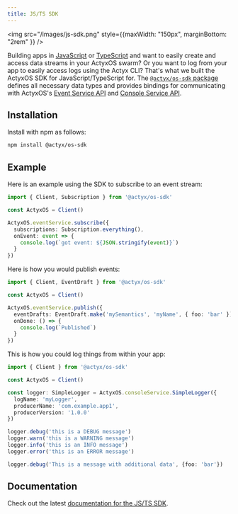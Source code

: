 ```yaml
---
title: JS/TS SDK
---
```


<!-- Add as react component to be able to handle the width (otherwise it goes full width) -->
<img src="/images/js-sdk.png" style={{maxWidth: "150px", marginBottom: "2rem" }} />

Building apps in [JavaScript](https://developer.mozilla.org/en-US/docs/Web/JavaScript) or [TypeScript](https://www.typescriptlang.org/) and want to easily create and access data streams in your ActyxOS swarm? Or you want to log from your app to easily access logs using the Actyx CLI? That's what we built the ActyxOS SDK for JavaScript/TypeScript for. The [`@actyx/os-sdk` package](http://npmjs.com/package/@actyx/os-sdk) defines all necessary data types and provides bindings for communicating with ActyxOS's [Event Service API](../api/event-service.md) and [Console Service API](../api/console-service.md).

## Installation

Install with npm as follows:

```bash
npm install @actyx/os-sdk
```

## Example

Here is an example using the SDK to subscribe to an event stream:

```typescript
import { Client, Subscription } from '@actyx/os-sdk'

const ActyxOS = Client()

ActyxOS.eventService.subscribe({
  subscriptions: Subscription.everything(),
  onEvent: event => {
    console.log(`got event: ${JSON.stringify(event)}`)
  }
})
```

Here is how you would publish events:

```typescript
import { Client, EventDraft } from '@actyx/os-sdk'

const ActyxOS = Client()

ActyxOS.eventService.publish({
  eventDrafts: EventDraft.make('mySemantics', 'myName', { foo: 'bar' }),
  onDone: () => {
    console.log(`Published`)
  }
})
```

This is how you could log things from within your app:

```typescript
import { Client } from '@actyx/os-sdk'

const ActyxOS = Client()

const logger: SimpleLogger = ActyxOS.consoleService.SimpleLogger({
  logName: 'myLogger',
  producerName: 'com.example.app1',
  producerVersion: '1.0.0'
})

logger.debug('this is a DEBUG message')
logger.warn('this is a WARNING message')
logger.info('this is an INFO message')
logger.error('this is an ERROR message')

logger.debug('This is a message with additional data', {foo: 'bar'})
```

## Documentation

Check out the latest <a href="/@actyx/os-sdk" target="_blank" rel="noopener noreferrer">documentation for the JS/TS SDK</a>.
